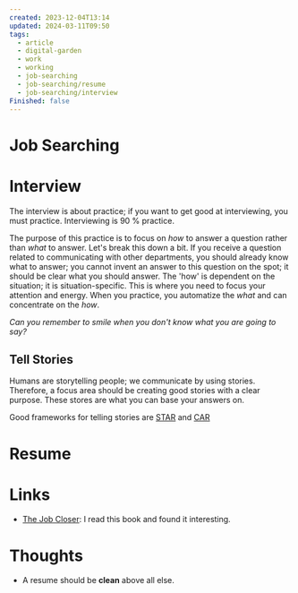```yaml
---
created: 2023-12-04T13:14
updated: 2024-03-11T09:50
tags:
  - article
  - digital-garden
  - work
  - working
  - job-searching
  - job-searching/resume
  - job-searching/interview
Finished: false
---
```

# Job Searching 


# Interview
The interview is about practice; if you want to get good at interviewing, you must practice. Interviewing is 90 % practice. 

The purpose of this practice is to focus on *how* to answer a question rather than *what* to answer. Let's break this down a bit. If you receive a question related to communicating with other departments, you should already know what to answer; you cannot invent an answer to this question on the spot; it should be clear what you should answer. The 'how' is dependent on the situation; it is situation-specific. This is where you need to focus your attention and energy. When you practice, you automatize the *what* and can concentrate on the *how*.

*Can you remember to smile when you don't know what you are going to say?*
## Tell Stories
Humans are storytelling people; we communicate by using stories. Therefore, a focus area should be creating good stories with a clear purpose. These stores are what you can base your answers on. 

Good frameworks for telling stories are [STAR](https://uk.indeed.com/career-advice/interviewing/star-technique) and [CAR](https://thehiredguns.com/car-technique-secret-interviewing-weapon/)

# Resume

# Links
- [The Job Closer](../Books/Book%20Reviews/The%20Job%20Closer.md): I read this book and found it interesting.

# Thoughts 
- A resume should be **clean** above all else. 


